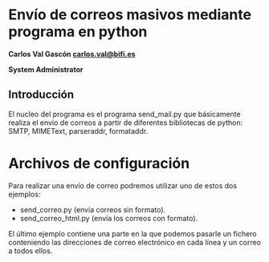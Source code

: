 # Envío de correos masivos mediante programa en python

**Carlos Val Gascón carlos.val@bifi.es**

**System Administrator**

## Introducción
El nucleo del programa es el programa send_mail.py que básicamente
realiza el envio de correos a partir de diferentes bibliotecas de 
python: SMTP, MIMEText, parseraddr, formataddr.

# Archivos de configuración
Para realizar una envío de correo podremos utilizar uno de estos dos 
ejemplos:

- send_correo.py (envía correos sin formato).
- send_correo_html.py (envía los correos con formato).

El último ejemplo contiene una parte en la que podemos pasarle un fichero
conteniendo las direcciones de correo electrónico en cada línea y un correo  
a todos ellos.
